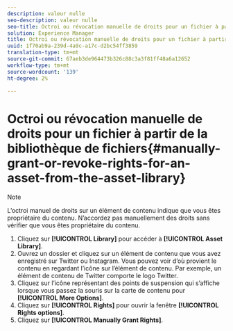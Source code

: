 ```yaml
---
description: valeur nulle
seo-description: valeur nulle
seo-title: Octroi ou révocation manuelle de droits pour un fichier à partir de la bibliothèque de fichiers
solution: Experience Manager
title: Octroi ou révocation manuelle de droits pour un fichier à partir de la bibliothèque de fichiers
uuid: 1f70ab9a-239d-4a9c-a17c-d2bc54ff3859
translation-type: tm+mt
source-git-commit: 67aeb3de964473b326c88c3a3f81ff48a6a12652
workflow-type: tm+mt
source-wordcount: '139'
ht-degree: 2%

---
```



# Octroi ou révocation manuelle de droits pour un fichier à partir de la bibliothèque de fichiers{#manually-grant-or-revoke-rights-for-an-asset-from-the-asset-library}

>[!NOTE]
>
>L’octroi manuel de droits sur un élément de contenu indique que vous êtes propriétaire du contenu. N’accordez pas manuellement des droits sans vérifier que vous êtes propriétaire du contenu.

1. Cliquez sur **[!UICONTROL Library]** pour accéder à **[!UICONTROL Asset Library]**.
1. Ouvrez un dossier et cliquez sur un élément de contenu que vous avez enregistré sur Twitter ou Instagram. Vous pouvez voir d’où provient le contenu en regardant l’icône sur l’élément de contenu. Par exemple, un élément de contenu de Twitter comporte le logo Twitter.
1. Cliquez sur l’icône représentant des points de suspension qui s’affiche lorsque vous passez la souris sur la carte de contenu pour **[!UICONTROL More Options]**.
1. Cliquez sur **[!UICONTROL Rights]** pour ouvrir la fenêtre **[!UICONTROL Rights options]**.
1. Cliquez sur **[!UICONTROL Manually Grant Rights]**.
